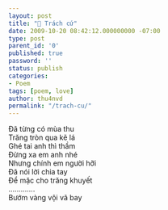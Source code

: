```yaml
---
layout: post
title: "🌺 Trách cứ"
date: 2009-10-20 08:42:12.000000000 -07:00
type: post
parent_id: '0'
published: true
password: ''
status: publish
categories:
- Poem
tags: [poem, love]
author: thu4nvd
permalink: "/trach-cu/"
---
```


Đã từng có mùa thu    
Trăng tròn qua kẽ lá    
Ghé tai anh thì thầm    
Đừng xa em anh nhé    
Nhưng chính em người hỡi    
Đã nói lời chia tay    
Để mặc cho trăng khuyết    
.............    
Bướm vàng vội vã bay    
